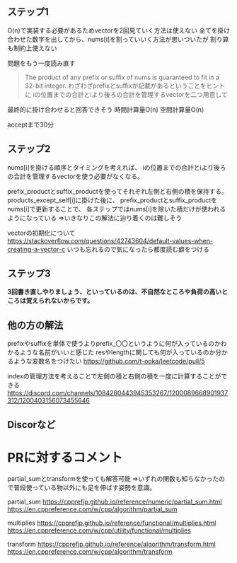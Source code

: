## ステップ1
O(n)で実装する必要があるためvectorを2回見ていく方法は使えない
全てを掛け合わせた数字を出してから、nums[i]を割っていいく方法が思いついたが
割り算も制約上使えない

問題をもう一度読み直す
>The product of any prefix or suffix of nums is guaranteed to fit in a 32-bit integer.
わざわざprefixとsuffixが記載があるということをヒントに
iの位置までの合計とiより後ろの合計を管理するvectorを二つ用意して

最終的に掛け合わせると回答できそう
時間計算量O(n)
空間計算量O(n)

acceptまで30分

## ステップ2
nums[i]を掛ける順序とタイミングを考えれば、
iの位置までの合計とiより後ろの合計を管理するvectorを使う必要がなくなる。

prefix_productとsuffix_productを使ってそれぞれ左側と右側の積を保持する。
products_except_self[i]に掛けた後に、
prefix_productとsuffix_productをnums[i]で更新することで、
各ステップではnums[i]を除いた積だけが使われるようになっている
=>いきなりこの解法に辿り着くのは難しそう

vector<int>の初期化について
https://stackoverflow.com/questions/42743604/default-values-when-creating-a-vector-c
いつも忘れるので気になったら都度読む癖をつける

## ステップ3
**3回書き直しやりましょう、といっているのは、不自然なところや負荷の高いところは覚えられないからです。**

## 他の方の解法
prefixやsuffixを単体で使うよりprefix_〇〇というように何が入っているのかわかるような名前がいいと感じた
resやlengthに関しても何が入っているのか分かるような変数名をつけたい
https://github.com/t-ooka/leetcode/pull/5

indexの管理方法を考えることで左側の積と右側の積を一度に計算することができる
https://discord.com/channels/1084280443945353267/1200089668901937312/1200403156073455646
## Discorなど

# PRに対するコメント
partial_sumとtransformを使っても解答可能
=>いずれの関数も知らなかったので普段使っている物以外にも足を伸ばす姿勢を意識。

partial_sum
https://cpprefjp.github.io/reference/numeric/partial_sum.html
https://en.cppreference.com/w/cpp/algorithm/partial_sum

multiplies
https://cpprefjp.github.io/reference/functional/multiplies.html
https://en.cppreference.com/w/cpp/utility/functional/multiplies

transform
https://cpprefjp.github.io/reference/algorithm/transform.html
https://en.cppreference.com/w/cpp/algorithm/transform
